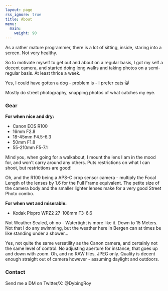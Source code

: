 ```yaml
---
layout: page
rss_ignore: true
title: About
menu:
  main:
    weight: 90
---
```


As a rather mature programmer, there is a lot of sitting, inside, staring into a screen. Not very healthy.

So to motivate myself to get out and about on a regular basis, I got my self a decent camera, and started doing long walks and taking photos on a semi-regular basis. At least thrice a week.

Yes, I could have gotten a dog - problem is - I prefer cats 😺

Mostly do street photography, snapping photos of what catches my eye.

### Gear

**For when nice and dry:**

- Canon EOS R100
- 16mm F2.8
- 18-45mm F4.5-6.3
- 50mm F1.8
- 55-210mm F5-7.1

Mind you, when going for a walkabout, I mount the lens I am in the mood for, and won't carry around any others. Puts restrictions on what I can shoot, but restrictions are good!

Oh, and the R100 being a APS-C crop sensor camera - multiply the Focal Length of the lenses by 1.6 for the Full Frame equivalent. The petite size of the camera body and the smaller lighter lenses make for a very good Street Photo combo.

**For when wet and miserable:**

- Kodak Pixpro WPZ2 27-108mm F3-6.6

Not Weather Sealed, oh no - Watertight is more like it. Down to 15 Meters. Not that I do any swimming, but the weather here in Bergen can at times be like standing under a shower...

Yes, not quite the same versatility as the Canon camera, and certainly not the same level of control. No adjusting aperture for instance, that goes up and down with zoom. Oh, and no RAW files, JPEG only. Quality is decent enough straight out of camera however - assuming daylight and outdoors.

### Contact

Send me a DM on Twitter/X: @DybingRoy
